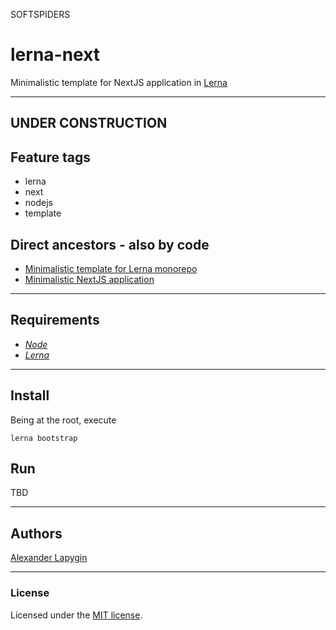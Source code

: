 SOFTSPIDERS

# lerna-next

Minimalistic template for NextJS application in [Lerna](https://lerna.js.org/)

---
UNDER CONSTRUCTION
---

## Feature tags

- lerna
- next
- nodejs
- template  

## Direct ancestors - also by code

- [Minimalistic template for Lerna monorepo](https://github.com/softspider/lerna)
- [Minimalistic NextJS application](https://github.com/softspider/next.js)

---

## Requirements

- [*Node*](https://nodejs.org/en/download/package-manager/)
- [*Lerna*](https://lerna.js.org/)

---

## Install

Being at the root, execute

```
lerna bootstrap
```

## Run

TBD

---

## Authors

[Alexander Lapygin](https://github.com/AlexanderLapygin)

---

### License

Licensed under the [MIT license](./LICENSE). 
